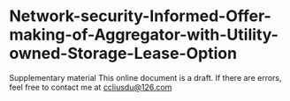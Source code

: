 # Network-security-Informed-Offer-making-of-Aggregator-with-Utility-owned-Storage-Lease-Option
Supplementary material
This online document is a draft. If there are errors, feel free to contact me at ccliusdu@126.com
